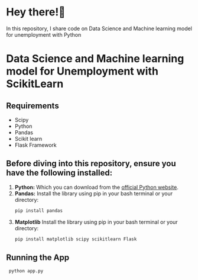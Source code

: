 # Hey there!👋

In this repository, I share code on Data Science and Machine learning model for unemployment with Python

# Data Science and Machine learning model for Unemployment with ScikitLearn

## Requirements
* Scipy
* Python
* Pandas
* Scikit learn
* Flask Framework


## Before diving into this repository, ensure you have the following installed:

1.  **Python:** Which you can download from the [official Python website](https://www.python.org/downloads/).
2.  **Pandas:** Install the library using pip in your bash terminal or your directory:
    ```bash
    pip install pandas
    ```
3.  **Matplotlib** Install the library using pip in your bash terminal or your directory:
    ```bash
    pip install matplotlib scipy scikitlearn Flask
    ```

## Running the App
   ```bash
    python app.py
   ```

